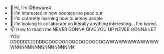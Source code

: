 - 👋 Hi, I’m @Beware4
- 👀 I’m interested in how poopies are peed out
- 🌱 I’m currently learning how to annoy people
- 💞️ I’m looking to collaborate on literally anything interesting... I'm bored.
- 📫 How to reach me NEVER GONNA GIVE YOU UP NEVER GONNA LET YOU DDDDDDDDDDDOOOOOOOOOOOOOOOOOOWWWWWWWWWWWWWNNNNNNNNNNNNNNNNNN
